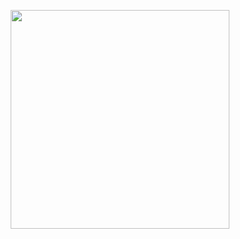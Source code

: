 <p align="center">
  <img src="https://cloud.githubusercontent.com/assets/14226336/13765855/8412eae2-ea33-11e5-9f22-938c74f119b9.png" width="350"/>
  
</p>
